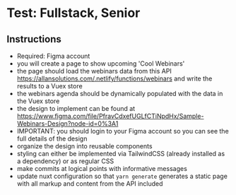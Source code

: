 # Test: Fullstack, Senior

## Instructions

- Required: Figma account
- you will create a page to show upcoming 'Cool Webinars'
- the page should load the webinars data from this API https://allansolutions.com/.netlify/functions/webinars and write the results to a Vuex store
- the webinars agenda should be dynamically populated with the data in the Vuex store
- the design to implement can be found at https://www.figma.com/file/PfravCdxefUGLfCTiNpdHx/Sample-Webinars-Design?node-id=0%3A1
- IMPORTANT: you should login to your Figma account so you can see the full details of the design
- organize the design into reusable components
- styling can either be implemented via TailwindCSS (already installed as a dependency) or as regular CSS
- make commits at logical points with informative messages
- update nuxt configuration so that `yarn generate` generates a static page with all markup and content from the API included
